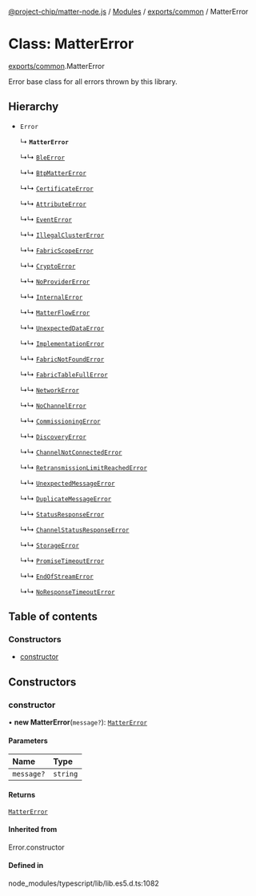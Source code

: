 [@project-chip/matter-node.js](../README.md) / [Modules](../modules.md) / [exports/common](../modules/exports_common.md) / MatterError

# Class: MatterError

[exports/common](../modules/exports_common.md).MatterError

Error base class for all errors thrown by this library.

## Hierarchy

- `Error`

  ↳ **`MatterError`**

  ↳↳ [`BleError`](exports_ble.BleError.md)

  ↳↳ [`BtpMatterError`](exports_ble.BtpMatterError.md)

  ↳↳ [`CertificateError`](exports_certificate.CertificateError.md)

  ↳↳ [`AttributeError`](exports_cluster.AttributeError.md)

  ↳↳ [`EventError`](exports_cluster.EventError.md)

  ↳↳ [`IllegalClusterError`](exports_cluster.IllegalClusterError.md)

  ↳↳ [`FabricScopeError`](exports_cluster.FabricScopeError.md)

  ↳↳ [`CryptoError`](crypto_export.CryptoError.md)

  ↳↳ [`NoProviderError`](exports_common.NoProviderError.md)

  ↳↳ [`InternalError`](exports_common.InternalError.md)

  ↳↳ [`MatterFlowError`](exports_common.MatterFlowError.md)

  ↳↳ [`UnexpectedDataError`](exports_common.UnexpectedDataError.md)

  ↳↳ [`ImplementationError`](exports_common.ImplementationError.md)

  ↳↳ [`FabricNotFoundError`](exports_fabric.FabricNotFoundError.md)

  ↳↳ [`FabricTableFullError`](exports_fabric.FabricTableFullError.md)

  ↳↳ [`NetworkError`](net_export.NetworkError.md)

  ↳↳ [`NoChannelError`](exports_protocol.NoChannelError.md)

  ↳↳ [`CommissioningError`](exports_protocol.CommissioningError.md)

  ↳↳ [`DiscoveryError`](exports_protocol.DiscoveryError.md)

  ↳↳ [`ChannelNotConnectedError`](exports_protocol.ChannelNotConnectedError.md)

  ↳↳ [`RetransmissionLimitReachedError`](exports_protocol.RetransmissionLimitReachedError.md)

  ↳↳ [`UnexpectedMessageError`](exports_protocol.UnexpectedMessageError.md)

  ↳↳ [`DuplicateMessageError`](exports_protocol.DuplicateMessageError.md)

  ↳↳ [`StatusResponseError`](exports_interaction.StatusResponseError.md)

  ↳↳ [`ChannelStatusResponseError`](exports_securechannel.ChannelStatusResponseError.md)

  ↳↳ [`StorageError`](storage_export.StorageError.md)

  ↳↳ [`PromiseTimeoutError`](util_export.PromiseTimeoutError.md)

  ↳↳ [`EndOfStreamError`](util_export.EndOfStreamError.md)

  ↳↳ [`NoResponseTimeoutError`](util_export.NoResponseTimeoutError.md)

## Table of contents

### Constructors

- [constructor](exports_common.MatterError.md#constructor)

## Constructors

### constructor

• **new MatterError**(`message?`): [`MatterError`](exports_common.MatterError.md)

#### Parameters

| Name | Type |
| :------ | :------ |
| `message?` | `string` |

#### Returns

[`MatterError`](exports_common.MatterError.md)

#### Inherited from

Error.constructor

#### Defined in

node_modules/typescript/lib/lib.es5.d.ts:1082
